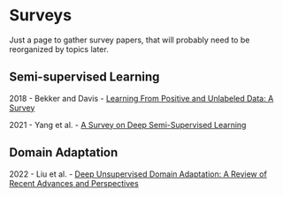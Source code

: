 # Surveys

Just a page to gather survey papers, that will probably need to be reorganized by topics later.


## Semi-supervised Learning

2018 - Bekker and Davis - [Learning From Positive and Unlabeled Data: A Survey](https://arxiv.org/abs/1811.04820) 

2021 - Yang et al. - [A Survey on Deep Semi-Supervised Learning](https://arxiv.org/abs/2103.00550)

## Domain Adaptation

2022 - Liu et al. - [Deep Unsupervised Domain Adaptation: A Review of Recent Advances and Perspectives](https://arxiv.org/abs/2208.07422)
